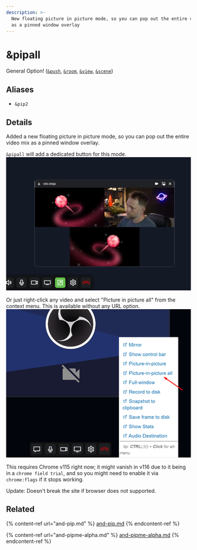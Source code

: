 ```yaml
---
description: >-
  New floating picture in picture mode, so you can pop out the entire video mix
  as a pinned window overlay
---
```


# \&pipall

General Option! ([`&push`](../../source-settings/push.md), [`&room`](../../general-settings/room.md), [`&view`](../view-parameters/view.md), [`&scene`](../view-parameters/scene.md))

## Aliases

* `&pip2`

## Details

Added a new floating picture in picture mode, so you can pop out the entire video mix as a pinned window overlay.

`&pipall` will add a dedicated button for this mode.\
![](<../../.gitbook/assets/image (7) (1) (1) (1).png>)

Or just right-click any video and select "Picture in picture all" from the context menu. This is available without any URL option.\
![](<../../.gitbook/assets/image (208).png>)

This requires Chrome v115 right now; it might vanish in v116 due to it being in a `chrome field trial`, and so you might need to enable it via `chrome:flags` if it stops working.

Update: Doesn't break the site if browser does not supported.

## Related

{% content-ref url="and-pip.md" %}
[and-pip.md](and-pip.md)
{% endcontent-ref %}

{% content-ref url="and-pipme-alpha.md" %}
[and-pipme-alpha.md](and-pipme-alpha.md)
{% endcontent-ref %}
